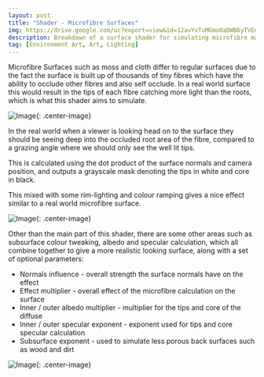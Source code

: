 ```yaml
---
layout: post
title: "Shader - Microfibre Surfaces"
img: https://drive.google.com/uc?export=view&id=1JavYvTuMGmo0aDWB6yTVEns_wxWxLE8_ # Add image post (optional)
description: Breakdown of a surface shader for simulating microfibre materials, such as Moss and Cloth.
tag: [Environment Art, Art, Lighting]
---
```

Microfibre Surfaces such as moss and cloth differ to regular surfaces due to the fact the surface is built up of thousands of tiny fibres which have the ability to occlude other fibres and also self occlude. In a real world surface this would result in the tips of each fibre catching more light than the roots, which is what this shader aims to simulate.

![Image](https://drive.google.com/uc?export=view&id=1K8DlUweBoXj7YIjIvIrbhkqhHPV_g1-w){: .center-image}

In the real world when a viewer is looking head on to the surface they should be seeing deep into the occluded root area of the fibre, compared to a grazing angle where we should only see the well lit tips.

This is calculated using the dot product of the surface normals and camera position, and outputs a grayscale mask denoting the tips in white and core in black.

This mixed with some rim-lighting and colour ramping gives a nice effect similar to a real world microfibre surface.

![Image](https://drive.google.com/uc?export=view&id=1fHoXJ-3fjj3vpuhc5GRPJJAZGJMYesu6){: .center-image}

Other than the main part of this shader, there are some other areas such as subsurface colour tweaking, albedo and specular calculation, which all combine together to give a more realistic looking surface, along with a set of optional parameters:

- Normals influence - overall strength the surface normals have on the effect
- Effect multiplier - overall effect of the microfibre calculation on the surface
- Inner / outer albedo multiplier - multiplier for the tips and core of the diffuse
- Inner / outer specular exponent - exponent used for tips and core specular calculation
- Subsurface exponent - used to simulate less porous back surfaces such as wood and dirt

![Image](https://drive.google.com/uc?export=view&id=1cuHkhj7btwfwt_HFiEXeN23mtvlh_Qx6){: .center-image}